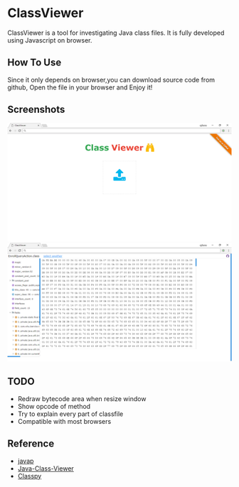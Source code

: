 # ClassViewer

ClassViewer is a tool for investigating Java class files. It is fully developed using Javascript on browser.

## How To Use
Since it only depends on browser,you can download source code from github, Open the file in your browser and Enjoy it!

## Screenshots
![image](example/welcome.png)
![image](example/show.png)

## TODO
* Redraw bytecode area when resize window 
* Show opcode of method 
* Try to explain every part of classfile
* Compatible with most browsers

## Reference
* [javap](https://docs.oracle.com/javase/8/docs/technotes/tools/windows/javap.html)
* [Java-Class-Viewer](https://www.codeproject.com/Articles/35915/Java-Class-Viewer)
* [Classpy](https://github.com/zxh0/classpy)